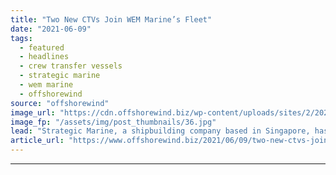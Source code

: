 ```yaml
---
title: "Two New CTVs Join WEM Marine’s Fleet"
date: "2021-06-09"
tags: 
  - featured
  - headlines
  - crew transfer vessels
  - strategic marine
  - wem marine
  - offshorewind
source: "offshorewind"
image_url: "https://cdn.offshorewind.biz/wp-content/uploads/sites/2/2021/06/09103503/Strategic-Marine_WEM-Marine-CTVs.jpg"
image_fp: "/assets/img/post_thumbnails/36.jpg"
lead: "Strategic Marine, a shipbuilding company based in Singapore, has delivered two 27-metre crew transfer"
article_url: "https://www.offshorewind.biz/2021/06/09/two-new-ctvs-join-wem-marines-fleet/"
---
```


---
